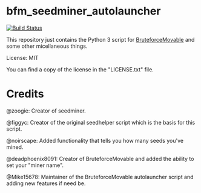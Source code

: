 # bfm_seedminer_autolauncher

[![Build Status](https://travis-ci.com/Mike15678/bfm_seedminer_autolauncher.svg?branch=master)](https://travis-ci.com/Mike15678/bfm_seedminer_autolauncher)

This repository just contains the Python 3 script for [BruteforceMovable](https://bruteforcemovable.com) and some other micellaneous things.


License: MIT

You can find a copy of the license in the "LICENSE.txt" file.

# Credits

@zoogie: Creator of seedminer.

@figgyc: Creator of the original seedhelper script which is the basis for this script.

@noirscape: Added functionality that tells you how many seeds you've mined.

@deadphoenix8091: Creator of BruteforceMovable and added the ability to set your "miner name".

@Mike15678: Maintainer of the BruteforceMovable autolauncher script and adding new features if need be.
